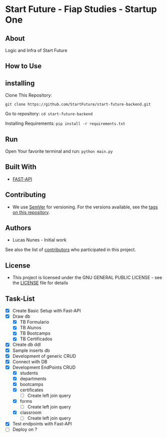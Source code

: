 # Start Future - Fiap Studies - Startup One

## About

Logic and Infra of Start Future

## How to Use

## installing

Clone This Repository:

```git clone https://github.com/StartFuture/start-future-backend.git```

Go to repository:
```cd start-future-backend```

Installing Requirements:
```pip install -r requirements.txt```

## Run

Open Your favorite terminal and run: ```python main.py```

## Built With

* [FAST-API](https://fastapi.tiangolo.com/)

## Contributing


* We use [SemVer](http://semver.org/) for versioning. For the versions available, see the [tags on this repository](https://github.com/StartFuture/start-future-backend/tags).

## Authors

* Lucas Nunes - Initial work

See also the list of [contributors](https://github.com/StartFuture/start-future-backend/contributors) who participated in this project.

## License

* This project is licensed under the GNU GENERAL PUBLIC LICENSE - see the [LICENSE](LICENSE) file for details

## Task-List

- [X] Create Basic Setup with Fast-API
- [X] Draw db
  - [X] TB Formulario
  - [X] TB Alunos
  - [X] TB Bootcamps
  - [X] TB Certificados
- [X] Create db ddl
- [X] Sample inserts db
- [X] Development of generic CRUD
- [X] Connect with DB
- [X] Development EndPoints CRUD
  - [X] students
  - [X] departments
  - [X] bootcamps
  - [X] certificates
    - [ ] Create left join query
  - [X] forms
    - [ ] Create left join query
  - [X] classroom
    - [ ] Create left join query
- [X] Test endpoints with Fast-API
- [ ] Deploy on ?